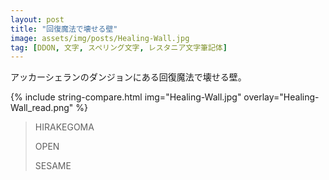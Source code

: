 ```yaml
---
layout: post
title: "回復魔法で壊せる壁"
image: assets/img/posts/Healing-Wall.jpg
tag: [DDON, 文字, スペリング文字, レスタニア文字筆記体]
---
```


アッカーシェランのダンジョンにある回復魔法で壊せる壁。

{% include string-compare.html img="Healing-Wall.jpg" overlay="Healing-Wall_read.png" %}

> HIRAKEGOMA
>
> OPEN
>
> SESAME